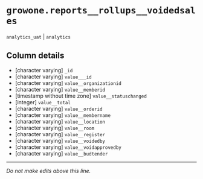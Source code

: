 # `growone.reports__rollups__voidedsales`
`analytics_uat` | `analytics`

## Column details
* [character varying] `_id`
* [character varying] `value___id`
* [character varying] `value__organizationid`
* [character varying] `value__memberid`
* [timestamp without time zone] `value__statuschanged`
* [integer]   `value__total`
* [character varying] `value__orderid`
* [character varying] `value__membername`
* [character varying] `value__location`
* [character varying] `value__room`
* [character varying] `value__register`
* [character varying] `value__voidedby`
* [character varying] `value__voidapprovedby`
* [character varying] `value__budtender`

-------------------------------------------------------------------------------
*Do not make edits above this line.*
